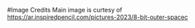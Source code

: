#Image Credits 
Main image is curtesy of 
https://ar.inspiredpencil.com/pictures-2023/8-bit-outer-spacec 